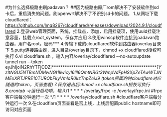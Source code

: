 #为什么选择极路由刷padavan？
##因为极路由原厂rom解决不了安装软件到sd卡后，重启消失的问题。刷openwrt解决不了不识别sd卡的问题。
1.从网址下载cloudflared：https://github.com/lmq8267/cloudflared/releases/download/2024.9.1/cloudflared
2.登录web管理页面，系统，挂载点，添加，启用挂载项，使用uuid挂载注意容量，挂载点root_system，保存并应用
3.使用winscp软件连接到padavan路由器，用户名root，密码***
4.传输下载的cloudflared软件到路由器/overlay目录下
5.putty连接路由器，进入目录/overlay目录下，chmod +x cloudflared授权可执行
6.vi cloudflare.sh ，输入内容/overlay/cloudflared --no-autoupdate tunnel run --token eyJhIjoiN2RhYTFjODZl*************************************************1YzItNGU5NTBmNDMwNGI1IiwicyI6Ill6QmtNRGt3WmpVdFpHSXpZeTAwWTJNMExXRTJPRE10TURObFkyVmlaR0kzTnpZeiJ9    (token后面的时cloudflare对应隧道的token，页面查看)
7.保存退出后chmod +x cloudflare.sh授权可执行
8.crontab -e运行启动项，输入*/1 * * * * /overlay/frpc -c /overlay/frpc.ini          #frpc客户端每分钟运行一次
*/1 * * * * /overlay/cloudflare.sh    #cloudflare客户端每分钟运行一次
9.在cloudflare页面查看是否上线，上线后配置public hostname即可访问对应页面


